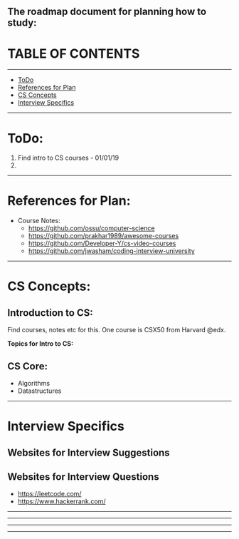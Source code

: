 The roadmap document for planning how to study:
----------------------------------------------------------------------------------
# TABLE OF CONTENTS
-------------
- [ToDo](#todo)
- [References for Plan](#references-for-plan)
- [CS Concepts](#cs-concepts)
- [Interview Specifics](#interview-specifics)

----------------------------------------------------------------------------------
# ToDo:
1. Find intro to CS courses - 01/01/19
2. 
----------------------------------------------------------------------------------
# References for Plan:
- Course Notes:
  - https://github.com/ossu/computer-science
  - https://github.com/prakhar1989/awesome-courses
  - https://github.com/Developer-Y/cs-video-courses
  - https://github.com/jwasham/coding-interview-university
----------------------------------------------------------------------------------
# CS Concepts:

## Introduction to CS:  
Find courses, notes etc for this. One course is CSX50 from Harvard @edx.  

**Topics for Intro to CS:**

## CS Core:
  - Algorithms
  - Datastructures
----------------------------------------------------------------------------------
# Interview Specifics

## Websites for Interview Suggestions

## Websites for Interview Questions
- https://leetcode.com/
- https://www.hackerrank.com/
----------------------------------------------------------------------------------

----------------------------------------------------------------------------------

----------------------------------------------------------------------------------

----------------------------------------------------------------------------------

